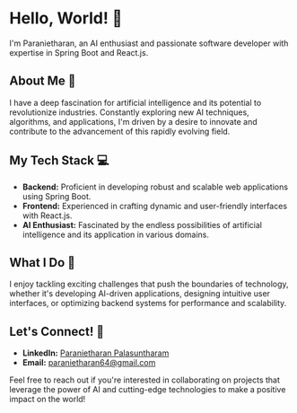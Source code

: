 # Hello, World! 👋

I'm Paranietharan, an AI enthusiast and passionate software developer with expertise in Spring Boot and React.js.

## About Me 🧠

I have a deep fascination for artificial intelligence and its potential to revolutionize industries. Constantly exploring new AI techniques, algorithms, and applications, I'm driven by a desire to innovate and contribute to the advancement of this rapidly evolving field.

## My Tech Stack 💻

- **Backend:** Proficient in developing robust and scalable web applications using Spring Boot.
- **Frontend:** Experienced in crafting dynamic and user-friendly interfaces with React.js.
- **AI Enthusiast:** Fascinated by the endless possibilities of artificial intelligence and its application in various domains.

## What I Do 🚀

I enjoy tackling exciting challenges that push the boundaries of technology, whether it's developing AI-driven applications, designing intuitive user interfaces, or optimizing backend systems for performance and scalability.

## Let's Connect! 🌱

- **LinkedIn:** [Paranietharan Palasuntharam]([https://www.linkedin.com/in/yourprofile/](https://lk.linkedin.com/in/paranietharan-palasuntharam))
- **Email:** paranietharan64@gmail.com

Feel free to reach out if you're interested in collaborating on projects that leverage the power of AI and cutting-edge technologies to make a positive impact on the world!
